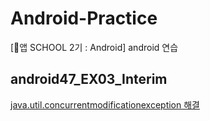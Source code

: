 # Android-Practice
[🦁앱 SCHOOL 2기 : Android] android 연습

## android47_EX03_Interim  
[java.util.concurrentmodificationexception 해결](https://velog.io/@hxeyexn/Android-java.util.ConcurrentModificationException-%ED%95%B4%EA%B2%B0)

